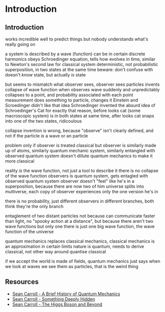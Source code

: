 # Introduction



## Introduction

works incredible well to predict things
but nobody understands what's really going on

a system is described by a wave (function)
can be in certain discrete harmonics
obeys Schroedinger equation, tells how evolves in time, similar to Newton's second law for classical system
deterministic, not probabilistic
superposition, in two states at the same time
beware: don't confuse with doesn't *know* state, but actually *is* state

but seems to mismatch what observer sees, observer sees particles
invents collapse of wave function when observes
wave suddenly and unpredictably collapses to a point, and probability associated with each point
measurement does something to particle, changes it
Einstein and Scroedinger didn't like that idea
Schroedinger invented the absurd idea of Schroedinger's Cat for exactly that reason, before looks cat (some macroscopic system) is in both states at same time, after looks cat snaps into one of the two states, ridicoulous

collapse invention is wrong, because "observe" isn't clearly defined, and not if the particle *is* a wave or an particle

problem only if observer is treated classical
but observer is similarly made up of atoms, similarly quantum mechanic system, similarly entangled with observed quantum system
doesn't dillute quantum mechanics to make it more classical

reality *is* the wave function, not just a tool to describe it
there is no collapse of the wave function
observers is quantum system, gets entagled with observed quantum system
observer doesn't "feel" like he's in a superposition, because there are now two of him
universe splits into multiverse, each copy of observer experiences only the one version he's in
<!-- note: own interpretation below, Sean Carroll thinks probability that "me" ends up in a branch is given by same probability as before, but I say that both branches are "me", just evolve differently  -->
there is no probability, just different observers in different branches, both think they're the only branch

entaglement of two distant particles not because can communicate faster than light, no "spooky action at a distance", but because there aren't two wave functions but only one
there is just one big wave function, the wave function of the universe

quantum mechanics replaces classical mechanics, classical mechanics is an approximation in certain limits
nature is quantum, needs to derive classical, not other way around quantise classical

if we accept the world is made of fields, quantum mechanics just says when we look at waves we see them as particles, that is the weird thing



## Resources

- [Sean Carroll - A Brief History of Quantum Mechanics](https://www.youtube.com/watch?v=5hVmeOCJjOU)
- [Sean Carroll - Something Deeply Hidden](https://www.youtube.com/watch?v=F6FR08VylO4)
- [Sean Carroll - The Higgs Boson and Beyond](https://www.thegreatcoursesplus.com/the-higgs-boson-and-beyond)